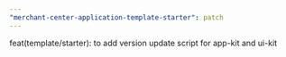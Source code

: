 ```yaml
---
"merchant-center-application-template-starter": patch
---
```


feat(template/starter): to add version update script for app-kit and ui-kit

